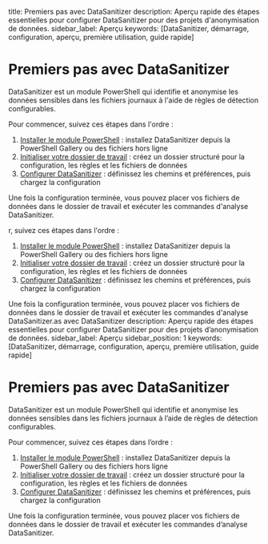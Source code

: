 title: Premiers pas avec DataSanitizer
description: Aperçu rapide des étapes essentielles pour configurer DataSanitizer pour des projets d'anonymisation de données.
sidebar_label: Aperçu
keywords: [DataSanitizer, démarrage, configuration, aperçu, première utilisation, guide rapide]

# Premiers pas avec DataSanitizer

DataSanitizer est un module PowerShell qui identifie et anonymise les données sensibles dans les fichiers journaux à l'aide de règles de détection configurables.

Pour commencer, suivez ces étapes dans l'ordre :

1. [Installer le module PowerShell](./2-install-online.md) : installez DataSanitizer depuis la PowerShell Gallery ou des fichiers hors ligne
2. [Initialiser votre dossier de travail](./4-new-working-folder.md) : créez un dossier structuré pour la configuration, les règles et les fichiers de données
3. [Configurer DataSanitizer](./5-update-config-file.md) : définissez les chemins et préférences, puis chargez la configuration

Une fois la configuration terminée, vous pouvez placer vos fichiers de données dans le dossier de travail et exécuter les commandes d'analyse DataSanitizer.

r, suivez ces étapes dans l'ordre :

1. [Installer le module PowerShell](./2-install-online) : installez DataSanitizer depuis la PowerShell Gallery ou des fichiers hors ligne
2. [Initialiser votre dossier de travail](./4-new-working%20folder) : créez un dossier structuré pour la configuration, les règles et les fichiers de données
3. [Configurer DataSanitizer](./5-update-config-file) : définissez les chemins et préférences, puis chargez la configuration

Une fois la configuration terminée, vous pouvez placer vos fichiers de données dans le dossier de travail et exécuter les commandes d'analyse DataSanitizer.as avec DataSanitizer
description: Aperçu rapide des étapes essentielles pour configurer DataSanitizer pour des projets d’anonymisation de données.
sidebar_label: Aperçu
sidebar_position: 1
keywords: [DataSanitizer, démarrage, configuration, aperçu, première utilisation, guide rapide]

# Premiers pas avec DataSanitizer

DataSanitizer est un module PowerShell qui identifie et anonymise les données sensibles dans les fichiers journaux à l’aide de règles de détection configurables.

Pour commencer, suivez ces étapes dans l’ordre :

1. [Installer le module PowerShell](install-module.md) : installez DataSanitizer depuis la PowerShell Gallery ou des fichiers hors ligne
2. [Initialiser votre dossier de travail](new-working%20folder.md) : créez un dossier structuré pour la configuration, les règles et les fichiers de données
3. [Configurer DataSanitizer](update-config-file.md) : définissez les chemins et préférences, puis chargez la configuration

Une fois la configuration terminée, vous pouvez placer vos fichiers de données dans le dossier de travail et exécuter les commandes d’analyse DataSanitizer.